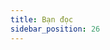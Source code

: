 ```yaml
---
title: Bạn đọc
sidebar_position: 26
---
```


<!-- dantri-ban-doc:START -->
<!-- dantri-ban-doc:END -->

